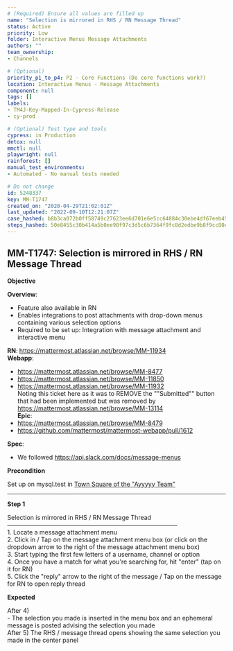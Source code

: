 ```yaml
---
# (Required) Ensure all values are filled up
name: "Selection is mirrored in RHS / RN Message Thread"
status: Active
priority: Low
folder: Interactive Menus Message Attachments
authors: ""
team_ownership: 
- Channels

# (Optional)
priority_p1_to_p4: P2 - Core Functions (Do core functions work?)
location: Interactive Menus - Message Attachments
component: null
tags: []
labels: 
- TM4J-Key-Mapped-In-Cypress-Release
- cy-prod

# (Optional) Test type and tools
cypress: in Production
detox: null
mmctl: null
playwright: null
rainforest: []
manual_test_environments: 
- Automated - No manual tests needed

# Do not change
id: 5248337
key: MM-T1747
created_on: "2020-04-29T21:02:01Z"
last_updated: "2022-09-10T12:21:07Z"
case_hashed: b8b3ca072b0ff58749c27623ee6d701e6e5cc64884c30ebe4df67eeb45f6e665b171ab3b9342e5acbb250820c32a89ed
steps_hashed: 50e8455c30b414a5b0ee90f97c3d5c6b7364f9fc8d2edbe9b8f9cc80c1a778af87c92d86f105d1055e0ef676c7a96e79
---
```


<!-- (Auto-generated) Based on frontmatter's "key" and "name" -->

## MM-T1747: Selection is mirrored in RHS / RN Message Thread

**Objective**

**Overview**:

- Feature also available in RN
- Enables integrations to post attachments with drop-down menus containing various selection options
- Required to be set up: Integration with message attachment and interactive menu

**RN**: <https://mattermost.atlassian.net/browse/MM-11934>\
**Webapp**:

- <https://mattermost.atlassian.net/browse/MM-8477>
- <https://mattermost.atlassian.net/browse/MM-11850>
- <https://mattermost.atlassian.net/browse/MM-11932>\
  Noting this ticket here as it was to REMOVE the ""Submitted"" button that had been implemented but was removed by <https://mattermost.atlassian.net/browse/MM-13114>\
  **Epic**:
- <https://mattermost.atlassian.net/browse/MM-8479>
- <https://github.com/mattermost/mattermost-webapp/pull/1612>

**Spec**:

- We followed <https://api.slack.com/docs/message-menus>

**Precondition**

Set up on mysql.test in [Town Square of the "Ayyyyy Team"](https://mysql.test.mattermost.com/a-team/channels/town-square)

---

**Step 1**

Selection is mirrored in RHS / RN Message Thread\
————————————————————————————\
1\. Locate a message attachment menu\
2\. Click in / Tap on the message attachment menu box (or click on the dropdown arrow to the right of the message attachment menu box)\
3\. Start typing the first few letters of a username, channel or option\
4\. Once you have a match for what you're searching for, hit "enter" (tap on it for RN)\
5\. Click the "reply" arrow to the right of the message / Tap on the message for RN to open reply thread

**Expected**

After 4)\
\- The selection you made is inserted in the menu box and an ephemeral message is posted advising the selection you made\
After 5) The RHS / message thread opens showing the same selection you made in the center panel
